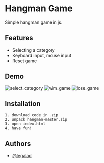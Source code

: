 # Hangman Game
Simple hangman game in js. 


## Features

- Selecting a category
- Keyboard input, mouse input
- Reset game


## Demo

![select_category](https://user-images.githubusercontent.com/109519711/229451847-f46ee20f-4c1b-4759-8bc0-d2fb162353c6.gif)
![wim_game](https://user-images.githubusercontent.com/109519711/229451872-46335061-4270-4fbc-a34c-f44c02f9da9b.gif)
![lose_game](https://user-images.githubusercontent.com/109519711/229451880-c42942f6-508f-40c9-af82-8eba5adcaaf5.gif)


## Installation

    1. download code in .zip
    2. unpack hangman-master.zip
    3. open index.html
    4. have fun! 

## Authors

- [@legalad](https://www.github.com/legalad)
